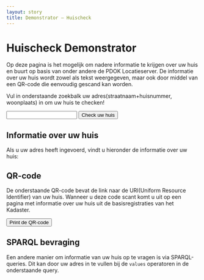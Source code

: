 ```yaml
---
layout: story
title: Demonstrator ― Huischeck
---
```


# Huischeck Demonstrator

Op deze pagina is het mogelijk om nadere informatie te krijgen over uw huis en buurt op basis van onder andere de PDOK Locatieserver. De informatie over uw huis wordt zowel als tekst weergegeven, maar ook door middel van een QR-code die eenvoudig gescand kan worden.

Vul in onderstaande zoekbalk uw adres(straatnaam+huisnummer, woonplaats) in om uw huis te checken!

<div>
  <input name="q" id="adres" value="">
  <button id='huischeck_now'>Check uw huis</button>
  <script src="/assets/js/jquery-3.2.1.min.js"></script>
  <script type="text/javascript" src="fetch.js">
  </script>
</div>

## Informatie over uw huis

Als u uw adres heeft ingevoerd, vindt u hieronder de informatie over uw huis:

<div id="AdressInfo">
</div>

## QR-code

De onderstaande QR-code bevat de link naar de URI(Uniform Resource Identifier) van uw huis. Wanneer u deze code scant komt u uit op een pagina met informatie over uw huis uit de basisregistraties van het Kadaster.

<div id="qrcode">
  <script src="qrious.min.js"></script>
  <script src="qr-code-with-logo.browser.min.js"></script>
  <canvas id="qrcodeCanvas">
  </canvas>
</div>
<button id="printQRcode">Print de QR-code</button>

## SPARQL bevraging

Een andere manier om informatie van uw huis op te vragen is via SPARQL-queries. Dit kan door uw adres in te vullen bij de `values` operatoren in de onderstaande query.

<query data-endpoint="https://api.labs.kadaster.nl/datasets/kadaster/knowledge-graph/services/knowledge-graph/sparql"
       data-query-ref="huischeck_sparql.rq"
       data-output="geo">
</query>
